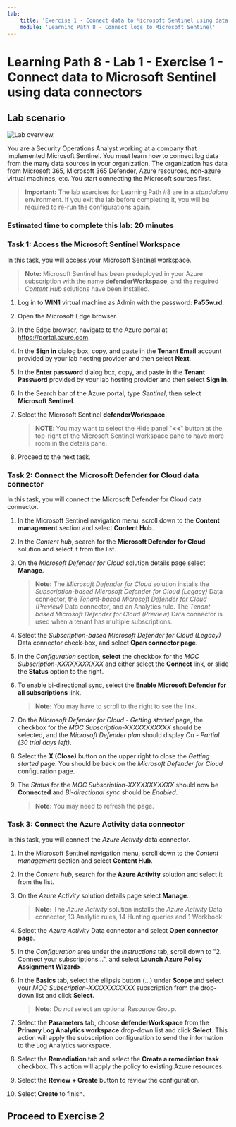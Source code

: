 ```yaml
---
lab:
    title: 'Exercise 1 - Connect data to Microsoft Sentinel using data connectors'
    module: 'Learning Path 8 - Connect logs to Microsoft Sentinel'
---
```


# Learning Path 8 - Lab 1 - Exercise 1 - Connect data to Microsoft Sentinel using data connectors

## Lab scenario

![Lab overview.](../Media/SC-200-Lab_Diagrams_Mod6_L1_Ex1.png)

You are a Security Operations Analyst working at a company that implemented Microsoft Sentinel. You must learn how to connect log data from the many data sources in your organization. The organization has data from Microsoft 365, Microsoft 365 Defender, Azure resources, non-azure virtual machines, etc. You start connecting the Microsoft sources first.

>**Important:** The lab exercises for Learning Path #8 are in a *standalone* environment. If you exit the lab before completing it, you will be required to re-run the configurations again.

### Estimated time to complete this lab: 20 minutes

### Task 1: Access the Microsoft Sentinel Workspace

In this task, you will access your Microsoft Sentinel workspace.

>**Note:** Microsoft Sentinel has been predeployed in your Azure subscription with the name **defenderWorkspace**, and the required *Content Hub* solutions have been installed.

1. Log in to **WIN1** virtual machine as Admin with the password: **Pa55w.rd**.  

1. Open the Microsoft Edge browser.

1. In the Edge browser, navigate to the Azure portal at <https://portal.azure.com>.

1. In the **Sign in** dialog box, copy, and paste in the **Tenant Email** account provided by your lab hosting provider and then select **Next**.

1. In the **Enter password** dialog box, copy, and paste in the **Tenant Password** provided by your lab hosting provider and then select **Sign in**.

1. In the Search bar of the Azure portal, type *Sentinel*, then select **Microsoft Sentinel**.

1. Select the Microsoft Sentinel **defenderWorkspace**.

   >**NOTE**: You may want to select the Hide panel "**<<**" button at the top-right of the Microsoft Sentinel workspace pane to have more room in the details pane.

1. Proceed to the next task.

### Task 2: Connect the Microsoft Defender for Cloud data connector

In this task, you will connect the Microsoft Defender for Cloud data connector.

   <!--- >>**Important:** To *Enable* Bi-directional sync, please rerun  **[Lab 05 Exercise 1](https://microsoftlearning.github.io/SC-200T00A-Microsoft-Security-Operations-Analyst/Instructions/Labs/LAB_AK_05_Lab1_Ex01_Enable_MDC.html)**, Task 2, and select **Setup** from the *Microsoft Defender for Cloud* navigation menu to verify all eligible Azure subscriptions are onboarded. --->

1. In the Microsoft Sentinel navigation menu, scroll down to the **Content management** section and select **Content Hub**.

1. In the *Content hub*, search for the **Microsoft Defender for Cloud** solution and select it from the list.

1. On the *Microsoft Defender for Cloud* solution details page select **Manage**.

    >**Note:** The *Microsoft Defender for Cloud* solution installs the *Subscription-based Microsoft Defender for Cloud (Legacy)* Data connector, the *Tenant-based Microsoft Defender for Cloud (Preview)* Data connector, and an Analytics rule. The *Tenant-based Microsoft Defender for Cloud (Preview)* Data connector is used when a tenant has multiple subscriptions.

1. Select the *Subscription-based Microsoft Defender for Cloud (Legacy)* Data connector check-box, and select **Open connector page**.

1. In the *Configuration* section, **select** the checkbox for the *MOC Subscription-XXXXXXXXXXX* and either select the **Connect** link, or slide the **Status** option to the right.

1. To enable bi-directional sync, select the **Enable Microsoft Defender for all subscriptions** link.

    >**Note:** You may have to scroll to the right to see the link.

1. On the *Microsoft Defender for Cloud - Getting started* page, the checkbox for the *MOC Subscription-XXXXXXXXXXX* should be selected, and the *Microsoft Defender plan* should display *On - Partial (30 trial days left)*.

1. Select the **X (Close)** button on the upper right to close the *Getting started* page. You should be back on the *Microsoft Defender for Cloud* configuration page.

1. The *Status* for the *MOC Subscription-XXXXXXXXXXX* should now be **Connected** and *Bi-directional sync* should be *Enabled*.

    >**Note:** You may need to refresh the page.

### Task 3: Connect the Azure Activity data connector

In this task, you will connect the *Azure Activity* data connector.

1. In the Microsoft Sentinel navigation menu, scroll down to the *Content management* section and select **Content Hub**.

1. In the *Content hub*, search for the **Azure Activity** solution and select it from the list.

1. On the *Azure Activity* solution details page select **Manage**.

    >**Note:** The *Azure Activity* solution installs the *Azure Activity* Data connector, 13 Analytic rules, 14 Hunting queries and 1 Workbook.

1. Select the *Azure Activity* Data connector and select **Open connector page**.

1. In the *Configuration* area under the *Instructions* tab, scroll down to "2. Connect your subscriptions...", and select **Launch Azure Policy Assignment Wizard>**.

1. In the **Basics** tab, select the ellipsis button (...) under **Scope** and select your *MOC Subscription-XXXXXXXXXXX* subscription from the drop-down list and click **Select**.

    >**Note:** *Do not* select an optional Resource Group.

1. Select the **Parameters** tab, choose **defenderWorkspace** from the **Primary Log Analytics workspace** drop-down list and click **Select**. This action will apply the subscription configuration to send the information to the Log Analytics workspace.

1. Select the **Remediation** tab and select the **Create a remediation task** checkbox. This action will apply the policy to existing Azure resources.

1. Select the **Review + Create** button to review the configuration.

1. Select **Create** to finish.

## Proceed to Exercise 2

